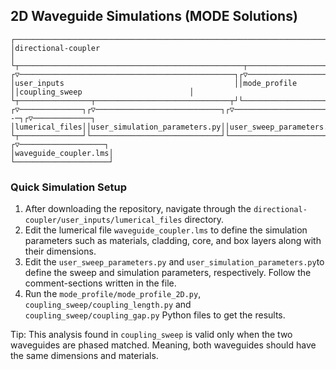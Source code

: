 ## 2D Waveguide Simulations (MODE Solutions)

    ┌──────────────────────────────────────────────────────────────────────────────┐
    │directional-coupler                                                           │
    └┬──────────────────────────────────────────────────┬─────────────────────────┬┘
    ┌▽────────────────────────────────────────────────┐┌▽───────────────────────┐┌▽──────────────────────────────────┐
    │user_inputs                                      ││mode_profile            ││coupling_sweep                        │
    └┬────────────────┬──────────────────────────────┬┘└───────────────────────┬┘└─────────────────┬───────────────────┬┘
    ┌▽──────────────┐┌▽────────────────────────────┐┌▽───────────────────────┐┌▽─────────────────┐┌▽─────────--─┐┌▽─────────────┐
    │lumerical_files││user_simulation_parameters.py││user_sweep_parameters.py││mode_profile_2D.py││coupling_length.py││coupling_gap.py│
    └┬──────────────┘└─────────────────────────────┘└────────────────────────┘└──────────────────┘└──────────────────┘└───────────────┘
    ┌▽───────────────────┐
    │waveguide_coupler.lms│
    └─────────────────────┘

### Quick Simulation Setup

1. After downloading the repository, navigate through the `directional-coupler/user_inputs/lumerical_files` directory.
2. Edit the lumerical file `waveguide_coupler.lms` to define the simulation parameters such as materials, cladding, core, and box layers along with their dimensions. 
3. Edit the `user_sweep_parameters.py` and `user_simulation_parameters.py`to define the sweep and simulation parameters, respectively. Follow the comment-sections written in the file.
4. Run the `mode_profile/mode_profile_2D.py`, `coupling_sweep/coupling_length.py` and `coupling_sweep/coupling_gap.py` Python files to get the results.

Tip: This analysis found in `coupling_sweep` is valid only when the two waveguides are phased matched. Meaning, both waveguides should have the same dimensions and materials.
